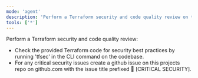```yaml
---
mode: 'agent'
description: 'Perform a Terraform security and code quality review on the provided code.'
tools: ['*']
---
```


Perform a Terraform security and code quality review:

* Check the provided Terraform code for security best practices by running 'tfsec' in the CLI command on the codebase.
* For any critical security issues create a github issue on this projects repo on github.com with the issue title prefixed 🚨 [CRITICAL SECURITY].
